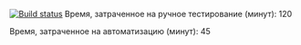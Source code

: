 [![Build status](https://ci.appveyor.com/api/projects/status/0k9vc1rs9arelebs?svg=true)](https://ci.appveyor.com/project/AnastasiaBorisovna/patterns2)
Время, затраченное на ручное тестирование (минут): 120

Время, затраченное на автоматизацию (минут): 45
